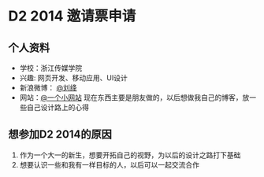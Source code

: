 # D2 2014 邀请票申请

## 个人资料

- 学校：浙江传媒学院
- 兴趣: 网页开发、移动应用、UI设计
- 新浪微博： [@刘绛](http://weibo.com/playgong)
- 网站：[@一个小网站](www.liuyidong.cn) 现在东西主要是朋友做的，以后想做我自己的博客，放一些自己设计路上的心得

## 想参加D2 2014的原因

 1. 作为一个大一的新生，想要开拓自己的视野，为以后的设计之路打下基础
 2. 想要认识一些和我有一样目标的人，以后可以一起交流合作
